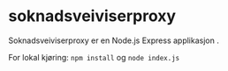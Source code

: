 # soknadsveiviserproxy

Soknadsveiviserproxy er en Node.js Express applikasjon .

For lokal kjøring:
`npm install` og
`node index.js`
